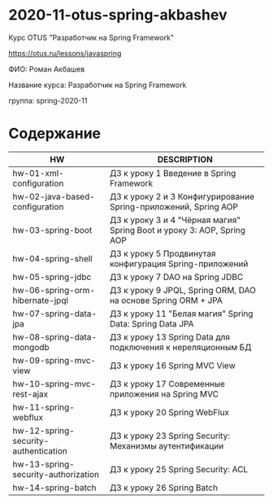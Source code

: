 # 2020-11-otus-spring-akbashev

Курс OTUS "Разработчик на Spring Framework"

https://otus.ru/lessons/javaspring

ФИО: Роман Акбашев

Название курса: Разработчик на Spring Framework

группа: spring-2020-11

# Содержание
|HW|DESCRIPTION|
| ------ | ------ |
| hw-01-xml-configuration | ДЗ к уроку 1 Введение в Spring Framework |
| hw-02-java-based-configuration | ДЗ к уроку 2 и 3 Конфигурирование Spring-приложений, Spring AOP |
| hw-03-spring-boot | ДЗ к уроку 3 и 4 "Чёрная магия" Spring Boot и уроку 3: AOP, Spring AOP |
| hw-04-spring-shell | ДЗ к уроку 5 Продвинутая конфигурация Spring-приложений |
| hw-05-spring-jdbc | ДЗ к уроку 7 DAO на Spring JDBC |
| hw-06-spring-orm-hibernate-jpql | ДЗ к уроку 9 JPQL, Spring ORM, DAO на основе Spring ORM + JPA |
| hw-07-spring-data-jpa | ДЗ к уроку 11 "Белая магия" Spring Data: Spring Data JPA |
| hw-08-spring-data-mongodb | ДЗ к уроку 13 Spring Data для подключения к нереляционным БД |
| hw-09-spring-mvc-view | ДЗ к уроку 16 Spring MVC View |
| hw-10-spring-mvc-rest-ajax | ДЗ к уроку 17 Современные приложения на Spring MVC |
| hw-11-spring-webflux | ДЗ к уроку 20 Spring WebFlux |
| hw-12-spring-security-authentication | ДЗ к уроку 23 Spring Security: Механизмы аутентификации  |
| hw-13-spring-security-authorization | ДЗ к уроку 25 Spring Security: ACL  |
| hw-14-spring-batch | ДЗ к уроку 26 Spring Batch  |